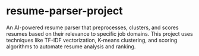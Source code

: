 # resume-parser-project
An AI-powered resume parser that preprocesses, clusters, and scores resumes based on their relevance to specific job domains. This project uses techniques like TF-IDF vectorization, K-means clustering, and scoring algorithms to automate resume analysis and ranking.
